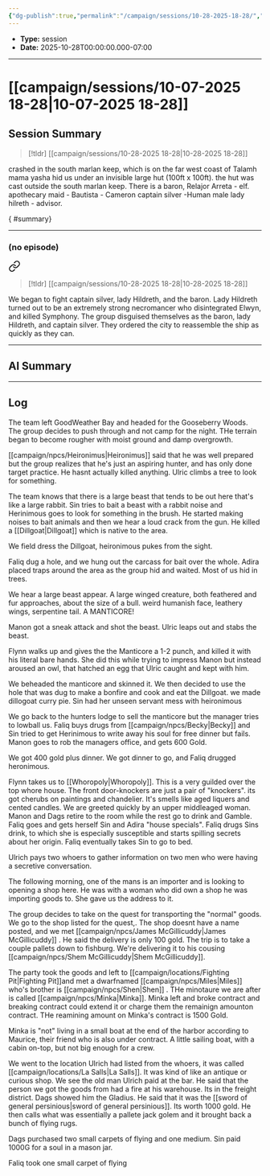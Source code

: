 ```yaml
---
{"dg-publish":true,"permalink":"/campaign/sessions/10-28-2025-18-28/","created":"2025-10-28T18:28:47.251-07:00","updated":"2025-10-28T22:53:20.213-07:00"}
---
```



<p><span><ul>
<li dir="auto"><strong>Type:</strong> session</li>
<li dir="auto"><strong>Date:</strong> 2025-10-28T00:00:00.000-07:00</li>
</ul></span></p>

---

# [[campaign/sessions/10-07-2025 18-28\|10-07-2025 18-28]]

## Session Summary
> [!tldr] [[campaign/sessions/10-28-2025 18-28\|10-28-2025 18-28]]
> 
crashed in the south marlan keep, which is on the far west coast of Talamh mama yasha hid us under an invisible large hut (100ft x 100ft). the hut was cast outside the south marlan keep. There is a baron, Relajor Arreta - elf.
apothecary maid - Bautista - Cameron captain silver -Human male lady hilreth - advisor.
>
{ #summary}


---

### **(no episode)**

<div class="transclusion internal-embed is-loaded"><a class="markdown-embed-link" href="/campaign/sessions/10-14-2025-18-28/#summary" aria-label="Open link"><svg xmlns="http://www.w3.org/2000/svg" width="24" height="24" viewBox="0 0 24 24" fill="none" stroke="currentColor" stroke-width="2" stroke-linecap="round" stroke-linejoin="round" class="svg-icon lucide-link"><path d="M10 13a5 5 0 0 0 7.54.54l3-3a5 5 0 0 0-7.07-7.07l-1.72 1.71"></path><path d="M14 11a5 5 0 0 0-7.54-.54l-3 3a5 5 0 0 0 7.07 7.07l1.71-1.71"></path></svg></a><div class="markdown-embed">



> [!tldr] [[campaign/sessions/10-28-2025 18-28\|10-28-2025 18-28]]
> 
We began to fight captain silver, lady Hildreth, and the baron. Lady Hildreth turned out to be an extremely strong necromancer who disintegrated Elwyn, and killed Symphony. The group disguised themselves as the baron, lady Hildreth, and captain silver. They ordered the city to reassemble the ship as quickly as they can.
> 

</div></div>


---
## AI Summary

---
## Log

The team left GoodWeather Bay and headed for the Gooseberry Woods. The group decides to push through and not camp for the night. THe terrain began to become rougher with moist ground and damp overgrowth. 

[[campaign/npcs/Heironimus\|Heironimus]] said that he was well prepared but the group realizes that he's just an aspiring hunter, and has only done target practice. He hasnt actually killed anything. Ulric climbs a tree to look for something. 

The team knows that there is a large beast that tends to be out here that's like a large rabbit. Sin tries to bait a beast with a rabbit noise and Herinimous goes to look for something in the brush. He started making noises to bait animals and then we hear a loud crack from the gun. He killed a [[Dillgoat\|Dillgoat]] which is native to the area. 

We field dress the Dillgoat, heironimous pukes from the sight. 

Faliq dug a hole, and we hung out the carcass for bait over the whole. Adira placed traps around the area as the group hid and waited. Most of us hid in trees.

We hear a large beast appear. A large winged creature, both feathered and fur approaches, about the size of a bull. weird humanish face, leathery wings, serpentine tail. A MANTICORE!

Manon got a sneak attack and shot the beast. Ulric leaps out and stabs the beast. 

Flynn walks up and gives the the Manticore a 1-2 punch, and killed it with his literal bare hands. She did this while trying to impress Manon but instead aroused an owl, that hatched an egg that Ulric caught and kept with him. 

We beheaded the manticore and skinned it. We then decided to use the hole that was dug to make a bonfire and cook and eat the Dillgoat. we made dillogoat curry pie. Sin had her unseen servant mess with heironimous

We go back to the hunters lodge to sell the manticore but the manager tries to lowball us. Faliq buys drugs from [[campaign/npcs/Becky\|Becky]] and Sin tried to get Herinimous to write away his soul for free dinner but fails. Manon goes to rob the managers office, and gets 600 Gold. 

We got 400 gold plus dinner. We got dinner to go, and Faliq drugged heronimous.

Flynn takes us to [[Whoropoly\|Whoropoly]]. This is a very guilded over the top whore house. The front door-knockers are just a pair of "knockers". its got cherubs on paintings and chandelier. It's smells like aged liquers and cented candles. We are greeted quickly by an upper middleaged woman. 
Manon and Dags retire to the room while the rest go to drink and Gamble. Faliq goes and gets herself Sin and Adira "house specials". Faliq drugs Sins drink, to which she is especially susceptible and starts spilling secrets about her origin. Faliq eventually takes Sin to go to bed. 

Ulrich pays two whoers to gather information on two men who were having a secretive conversation. 

The following morning, one of the mans is an importer and is looking to opening a shop here. He was with a woman who did own a shop he was importing goods to. She gave us the address to it. 

The group decides to take on the quest for transporting the "normal" goods. We go to the shop listed for the quest,. The shop doesnt have a name posted, and we met [[campaign/npcs/James McGillicuddy\|James McGillicuddy]] . He said the delivery is only 100 gold. The trip is to take a couple pallets down to fishburg. We're delivering it to his cousing [[campaign/npcs/Shem McGillicuddy\|Shem McGillicuddy]]. 

The party took the goods and left to [[campaign/locations/Fighting Pit\|Fighting Pit]]and met a dwarfnamed [[campaign/npcs/Miles\|Miles]] who's brother is [[campaign/npcs/Shen\|Shen]] . THe minotaure we are after is called [[campaign/npcs/Minka\|Minka]]. Minka left and broke contract and breaking contract could extend it or charge them the remainign amounton contract. THe reamining amount on Minka's contract is  1500 Gold. 

Minka is "not" living in a small boat at the end of the harbor according to Maurice, their friend who is also under contract. A little sailing boat, with a cabin on-top, but not big enough for a crew. 

We went to the location Ulrich had listed from the whoers, it was called [[campaign/locations/La Salls\|La Salls]]. It was kind of like an antique or curious shop. We see the old man Ulrich paid at the bar. He said that the person we got the goods from had a fire at his warehouse. Its in the freight district. Dags showed him the Gladius. He said that it was the [[sword of general persinious\|sword of general persinious]]. Its worth 1000 gold. He then calls what was essentially a pallete jack golem and it brought back a bunch of flying rugs. 

Dags purchased two small carpets of flying and one medium. Sin paid 1000G for a soul in a mason jar. 

Faliq took one small carpet of flying